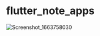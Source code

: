 # flutter_note_apps
![Screenshot_1663758030](https://user-images.githubusercontent.com/103131773/191489491-bd2ac695-859c-43e9-8a30-09d0feb32317.png)

